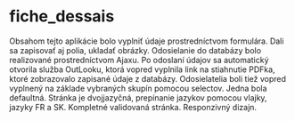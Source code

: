 # fiche_dessais
Obsahom tejto aplikácie bolo vyplniť údaje prostredníctvom formulára. 
Dali sa zapisovať aj polia, ukladať obrázky.
Odosielanie do databázy bolo realizované prostredníctvom Ajaxu. 
Po odoslaní údajov sa automatický otvorila služba OutLooku, ktorá vopred vyplnila link na stiahnutie PDFka, ktoré zobrazovalo zapisané údaje z databázy. Odosielatelia boli tiež vopred vyplnený na základe vybraných skupín pomocou selectov. Jedna bola defaultná. 
Stránka je dvojjazyčná, prepínanie jazykov pomocou vlajky, jazyky FR a SK. 
Kompletné validovaná stránka.
Responzivný dizajn. 

